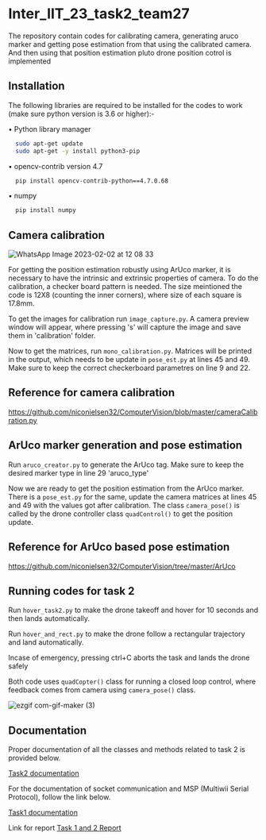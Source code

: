 
# Inter_IIT_23_task2_team27

The repository contain codes for calibrating camera, generating aruco marker and getting pose estimation from that using the calibrated camera. And then using that position estimation pluto drone position cotrol is implemented


## Installation

The following libraries are required to be installed for the codes to work (make sure python version is 3.6 or higher):-

• Python library manager
```bash
  sudo apt-get update
  sudo apt-get -y install python3-pip
```
• opencv-contrib version 4.7
```bash
  pip install opencv-contrib-python==4.7.0.68
```
• numpy

```bash
  pip install numpy
```




## Camera calibration
![WhatsApp Image 2023-02-02 at 12 08 33](https://user-images.githubusercontent.com/91495412/216253363-e8147849-0442-4089-bfd5-c72f4abc5990.jpeg)


 For getting the position estimation robustly using ArUco marker, it is necessary to have the intrinsic and extrinsic properties of camera. To do the calibration, a checker board pattern is needed. The size meintioned the code is 12X8 (counting the inner corners), where size of each square is 17.8mm.

 To get the images for calibration run `image_capture.py`. A camera preview window will appear, where pressing 's' will capture the image and save them in 'calibration' folder.

 Now to get the matrices, run `mono_calibration.py`. Matrices will be printed in the output, which needs to be update in `pose_est.py` at lines 45 and 49. Make sure to keep the correct checkerboard parametres on line 9 and 22.

 ## Reference for camera calibration

 https://github.com/niconielsen32/ComputerVision/blob/master/cameraCalibration.py
 







## ArUco marker generation and pose estimation

Run `aruco_creator.py` to generate the ArUco tag. Make sure to keep the desired marker type in line 29 'aruco_type'

Now we are ready to get the position estimation from the ArUco marker. There is a `pose_est.py` for the same, update the camera matrices at lines 45 and 49 with the values got after calibration. The class `camera_pose()` is called by the drone controller class `quadControl()` to get the position update.

## Reference for ArUco based pose estimation
https://github.com/niconielsen32/ComputerVision/tree/master/ArUco
## Running codes for task 2



Run `hover_task2.py` to make the drone takeoff and hover for 10 seconds and then lands automatically. 

Run `hover_and_rect.py` to make the drone follow a rectangular trajectory and land automatically. 

Incase of emergency, pressing ctrl+C aborts the task and lands the drone safely

Both code uses `quadCopter()` class for running a closed loop control, where feedback comes from camera using `camera_pose()` class.

![ezgif com-gif-maker (3)](https://user-images.githubusercontent.com/91495412/216255794-9df53333-d641-4c47-9e89-2fa95c9c5f50.gif)



## Documentation

Proper documentation of all the classes and methods related to task 2 is provided below.

[Task2 documentation](https://github.com/aman765m/Inter_IIT_23_task2_team27/blob/master/Task2_code_documentation.pdf)

For the documentation of socket communication and MSP (Multiwii Serial Protocol), follow the link below.

[Task1 documentation](https://github.com/aman765m/Inter_IIT_23_task1_team27/blob/master/Task1_code_documentation.pdf)

Link for report 
[Task 1 and 2 Report](https://github.com/aman765m/Inter_IIT_23_task2_team27/blob/master/Interiit23_report.pdf)

